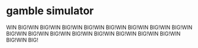 # gamble simulator
WIN BIG!WIN BIG!WIN BIG!WIN BIG!WIN BIG!WIN BIG!WIN BIG!WIN BIG!WIN BIG!WIN BIG!WIN BIG!WIN BIG!WIN BIG!WIN BIG!WIN BIG!WIN BIG!WIN BIG!WIN BIG!
